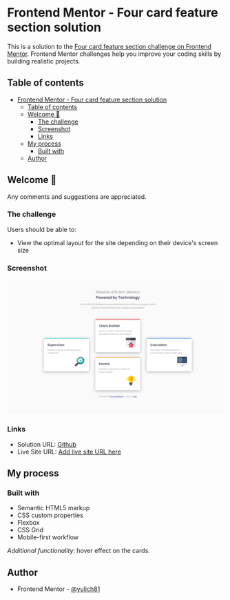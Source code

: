 # Frontend Mentor - Four card feature section solution

This is a solution to the [Four card feature section challenge on Frontend Mentor](https://www.frontendmentor.io/challenges/four-card-feature-section-weK1eFYK). Frontend Mentor challenges help you improve your coding skills by building realistic projects. 

## Table of contents

- [Frontend Mentor - Four card feature section solution](#frontend-mentor---four-card-feature-section-solution)
  - [Table of contents](#table-of-contents)
  - [Welcome 👋](#welcome-)
    - [The challenge](#the-challenge)
    - [Screenshot](#screenshot)
    - [Links](#links)
  - [My process](#my-process)
    - [Built with](#built-with)
  - [Author](#author)

## Welcome 👋

Any comments and suggestions are appreciated.

### The challenge

Users should be able to:

- View the optimal layout for the site depending on their device's screen size

### Screenshot

![](./screenshots/desktop-view.png)


### Links

- Solution URL: [Github](https://github.com/yulich81/four-card-feature-section-master)
- Live Site URL: [Add live site URL here](https://your-live-site-url.com)

## My process

### Built with

- Semantic HTML5 markup
- CSS custom properties
- Flexbox
- CSS Grid
- Mobile-first workflow

*Additional functionality*: hover effect on the cards.


## Author

- Frontend Mentor - [@yulich81](https://www.frontendmentor.io/profile/yulich81)
